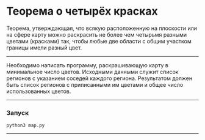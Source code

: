 # Теорема о четырёх красках
Теорема, утверждающая, что всякую расположенную на плоскости или на сфере карту можно раскрасить не более чем четырьмя разными цветами (красками) так, чтобы любые две области с общим участком границы имели разный цвет.
____
Необходимо написать программу, раскрашивающую карту в минимальное число цветов. Исходными данными служит список регионов с указанием соседей каждого региона. Результатом должен быть список регионов с приписанными им цветами и общее число использованных цветов.
____
### Запуск
```
python3 map.py
```
____
